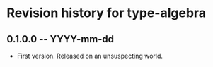 # Revision history for type-algebra

## 0.1.0.0 -- YYYY-mm-dd

* First version. Released on an unsuspecting world.
